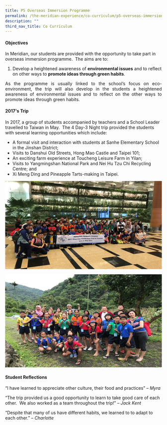 ```yaml
---
title: P5 Overseas Immersion Programme
permalink: /the-meridian-experience/co-curriculum/p5-overseas-immersion-programme/
description: ""
third_nav_title: Co Curriculum
---
```

#### Objectives

In Meridian, our students are provided with the opportunity to take part in overseas immersion programme.  The aims are to:

<ol>
	<li>Develop a heightened awareness of <b>environmental issues</b> and to reflect on other ways to <b>promote ideas through green habits</b>.</li>
</ol>

<p align = "justify">As the programme is usually linked to the school’s focus on eco-environment, the trip will also develop in the students a heightened awareness of environmental issues and to reflect on the other ways to promote ideas through green habits.</p>

#### 2017's Trip

In 2017, a group of students accompanied by teachers and a School Leader travelled to Taiwan in May.  The 4 Day-3 Night trip provided the students with several learning opportunities which include:

*   A formal visit and interaction with students at Sanhe Elementary School in the Jinshan District;  
*   Visits to Danshui Old Streets, Hong Mao Castle and Taipei 101; 
*   An exciting farm experience at Toucheng Leisure Farm in Yilan; 
*   Visits to Yangmingshan National Park and Nei Hu Tzu Chi Recycling Centre; and  
*   Xi Meng Ding and Pineapple Tarts-making in Taipei.

![](/images/The%20Meridian%20Experience/P5%20Overseas/overseas-immersion-Taiwan-2017-1.jpg)

![](/images/The%20Meridian%20Experience/P5%20Overseas/overseas-immersion-Taiwan-2017-2.jpg)

#### Student Reflections

“I have learned to appreciate other culture, their food and practices” – _Myra_

“The trip provided us a good opportunity to learn to take good care of each other.  We also worked as a team throughout the trip!” – _Jack Kent_

“Despite that many of us have different habits, we learned to to adapt to each other.” – _Charlotte_